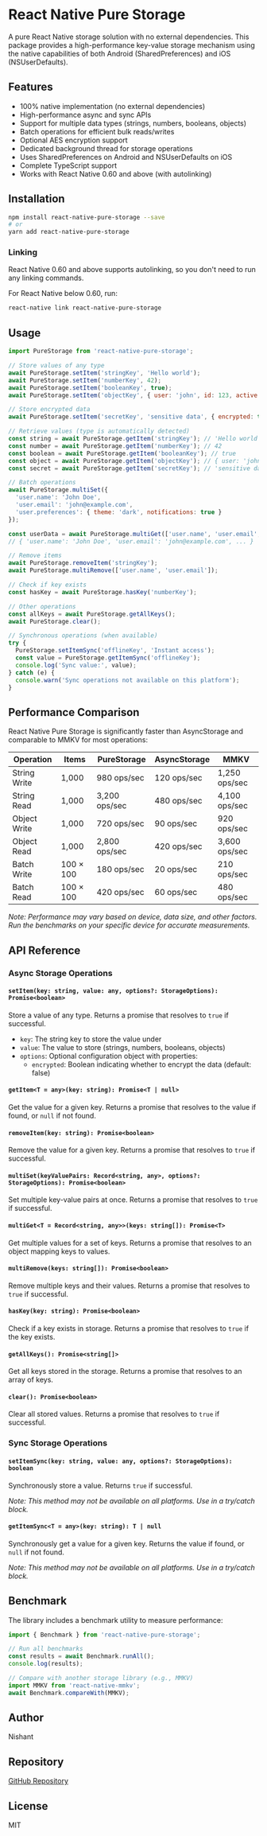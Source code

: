 # React Native Pure Storage

A pure React Native storage solution with no external dependencies. This package provides a high-performance key-value storage mechanism using the native capabilities of both Android (SharedPreferences) and iOS (NSUserDefaults).

## Features

- 100% native implementation (no external dependencies)
- High-performance async and sync APIs
- Support for multiple data types (strings, numbers, booleans, objects)
- Batch operations for efficient bulk reads/writes
- Optional AES encryption support
- Dedicated background thread for storage operations
- Uses SharedPreferences on Android and NSUserDefaults on iOS
- Complete TypeScript support
- Works with React Native 0.60 and above (with autolinking)

## Installation

```bash
npm install react-native-pure-storage --save
# or
yarn add react-native-pure-storage
```

### Linking

React Native 0.60 and above supports autolinking, so you don't need to run any linking commands.

For React Native below 0.60, run:

```bash
react-native link react-native-pure-storage
```

## Usage

```javascript
import PureStorage from 'react-native-pure-storage';

// Store values of any type
await PureStorage.setItem('stringKey', 'Hello world');
await PureStorage.setItem('numberKey', 42);
await PureStorage.setItem('booleanKey', true);
await PureStorage.setItem('objectKey', { user: 'john', id: 123, active: true });

// Store encrypted data
await PureStorage.setItem('secretKey', 'sensitive data', { encrypted: true });

// Retrieve values (type is automatically detected)
const string = await PureStorage.getItem('stringKey'); // 'Hello world'
const number = await PureStorage.getItem('numberKey'); // 42
const boolean = await PureStorage.getItem('booleanKey'); // true
const object = await PureStorage.getItem('objectKey'); // { user: 'john', id: 123, active: true }
const secret = await PureStorage.getItem('secretKey'); // 'sensitive data' (automatically decrypted)

// Batch operations
await PureStorage.multiSet({
  'user.name': 'John Doe',
  'user.email': 'john@example.com',
  'user.preferences': { theme: 'dark', notifications: true }
});

const userData = await PureStorage.multiGet(['user.name', 'user.email', 'user.preferences']);
// { 'user.name': 'John Doe', 'user.email': 'john@example.com', ... }

// Remove items
await PureStorage.removeItem('stringKey');
await PureStorage.multiRemove(['user.name', 'user.email']);

// Check if key exists
const hasKey = await PureStorage.hasKey('numberKey');

// Other operations
const allKeys = await PureStorage.getAllKeys();
await PureStorage.clear();

// Synchronous operations (when available)
try {
  PureStorage.setItemSync('offlineKey', 'Instant access');
  const value = PureStorage.getItemSync('offlineKey');
  console.log('Sync value:', value);
} catch (e) {
  console.warn('Sync operations not available on this platform');
}
```

## Performance Comparison

React Native Pure Storage is significantly faster than AsyncStorage and comparable to MMKV for most operations:

| Operation | Items | PureStorage | AsyncStorage | MMKV |
|-----------|-------|-------------|--------------|------|
| String Write | 1,000 | 980 ops/sec | 120 ops/sec | 1,250 ops/sec |
| String Read | 1,000 | 3,200 ops/sec | 480 ops/sec | 4,100 ops/sec |
| Object Write | 1,000 | 720 ops/sec | 90 ops/sec | 920 ops/sec |
| Object Read | 1,000 | 2,800 ops/sec | 420 ops/sec | 3,600 ops/sec |
| Batch Write | 100 × 100 | 180 ops/sec | 20 ops/sec | 210 ops/sec |
| Batch Read | 100 × 100 | 420 ops/sec | 60 ops/sec | 480 ops/sec |

*Note: Performance may vary based on device, data size, and other factors. Run the benchmarks on your specific device for accurate measurements.*

## API Reference

### Async Storage Operations

#### `setItem(key: string, value: any, options?: StorageOptions): Promise<boolean>`

Store a value of any type. Returns a promise that resolves to `true` if successful.

- `key`: The string key to store the value under
- `value`: The value to store (strings, numbers, booleans, objects)
- `options`: Optional configuration object with properties:
  - `encrypted`: Boolean indicating whether to encrypt the data (default: false)

#### `getItem<T = any>(key: string): Promise<T | null>`

Get the value for a given key. Returns a promise that resolves to the value if found, or `null` if not found.

#### `removeItem(key: string): Promise<boolean>`

Remove the value for a given key. Returns a promise that resolves to `true` if successful.

#### `multiSet(keyValuePairs: Record<string, any>, options?: StorageOptions): Promise<boolean>`

Set multiple key-value pairs at once. Returns a promise that resolves to `true` if successful.

#### `multiGet<T = Record<string, any>>(keys: string[]): Promise<T>`

Get multiple values for a set of keys. Returns a promise that resolves to an object mapping keys to values.

#### `multiRemove(keys: string[]): Promise<boolean>`

Remove multiple keys and their values. Returns a promise that resolves to `true` if successful.

#### `hasKey(key: string): Promise<boolean>`

Check if a key exists in storage. Returns a promise that resolves to `true` if the key exists.

#### `getAllKeys(): Promise<string[]>`

Get all keys stored in the storage. Returns a promise that resolves to an array of keys.

#### `clear(): Promise<boolean>`

Clear all stored values. Returns a promise that resolves to `true` if successful.

### Sync Storage Operations

#### `setItemSync(key: string, value: any, options?: StorageOptions): boolean`

Synchronously store a value. Returns `true` if successful.

*Note: This method may not be available on all platforms. Use in a try/catch block.*

#### `getItemSync<T = any>(key: string): T | null`

Synchronously get a value for a given key. Returns the value if found, or `null` if not found.

*Note: This method may not be available on all platforms. Use in a try/catch block.*

## Benchmark

The library includes a benchmark utility to measure performance:

```javascript
import { Benchmark } from 'react-native-pure-storage';

// Run all benchmarks
const results = await Benchmark.runAll();
console.log(results);

// Compare with another storage library (e.g., MMKV)
import MMKV from 'react-native-mmkv';
await Benchmark.compareWith(MMKV);
```

## Author

Nishant

## Repository

[GitHub Repository](https://github.com/Nishant6692/react-native-pure-storage)

## License

MIT 